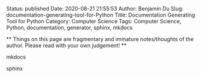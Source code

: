 Status: published
Date: 2020-08-21 21:55:53
Author: Benjamin Du
Slug: documentation-generating-tool-for-Python
Title: Documentation Generating Tool for Python
Category: Computer Science
Tags: Computer Science, Python, documentation, generator, sphinx, mkdocs

**
Things on this page are fragmentary and immature notes/thoughts of the author.
Please read with your own judgement!
**

mkdocs

sphinx